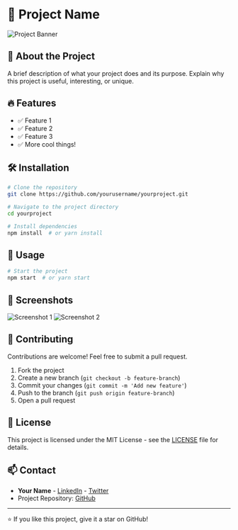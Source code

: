 # 🚀 Project Name

![Project Banner](https://your-image-url.com) <!-- Replace with your own banner or remove -->

## 🌟 About the Project

A brief description of what your project does and its purpose. Explain why this project is useful, interesting, or unique.

## 🔥 Features

- ✅ Feature 1
- ✅ Feature 2
- ✅ Feature 3
- ✅ More cool things!

## 🛠 Installation

```bash
# Clone the repository
git clone https://github.com/yourusername/yourproject.git

# Navigate to the project directory
cd yourproject

# Install dependencies
npm install  # or yarn install
```

## 🚀 Usage

```bash
# Start the project
npm start  # or yarn start
```

## 🎯 Screenshots

![Screenshot 1](https://your-image-url.com)
![Screenshot 2](https://your-image-url.com)

## 🤝 Contributing

Contributions are welcome! Feel free to submit a pull request.

1. Fork the project
2. Create a new branch (`git checkout -b feature-branch`)
3. Commit your changes (`git commit -m 'Add new feature'`)
4. Push to the branch (`git push origin feature-branch`)
5. Open a pull request

## 📜 License

This project is licensed under the MIT License - see the [LICENSE](LICENSE) file for details.

## 📫 Contact

- **Your Name** - [LinkedIn](https://linkedin.com/in/yourprofile) - [Twitter](https://twitter.com/yourhandle)
- Project Repository: [GitHub](https://github.com/yourusername/yourproject)

---

⭐ If you like this project, give it a star on GitHub!
